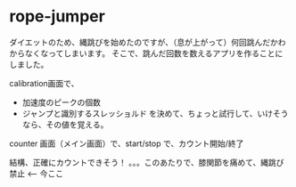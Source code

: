 # rope-jumper

ダイエットのため、縄跳びを始めたのですが、（息が上がって）何回跳んだかわからなくなってしまいます。
そこで、跳んだ回数を数えるアプリを作ることにしました。

calibration画面で、
- 加速度のピークの個数
- ジャンプと識別するスレッショルド
を決めて、ちょっと試行して、いけそうなら、その値を覚える。

counter 画面（メイン画面）で、start/stop で、カウント開始/終了

結構、正確にカウントできそう！
。。。このあたりで、膝関節を痛めて、縄跳び禁止 <-- 今ここ

